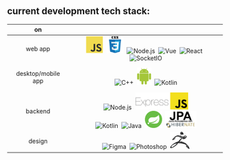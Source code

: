 ## current development tech stack:

|on||
| ------------- |:-------------:|
| <p align="center">web app</p> | <img src="https://raw.githubusercontent.com/devicons/devicon/master/icons/javascript/javascript-original.svg" alt="JavaScript" height=40/>&nbsp;&nbsp;<img src="https://raw.githubusercontent.com/devicons/devicon/master/icons/css3/css3-original-wordmark.svg" alt="CSS" height=40 />&nbsp;&nbsp;<img src="https://cdn-icons-png.flaticon.com/512/5968/5968322.png" alt="Node.js" height=40 />&nbsp;&nbsp;<img src="https://upload.wikimedia.org/wikipedia/commons/thumb/9/95/Vue.js_Logo_2.svg/1184px-Vue.js_Logo_2.svg.png" alt="Vue" height=40 />&nbsp;&nbsp;<img src="https://upload.wikimedia.org/wikipedia/commons/thumb/a/a7/React-icon.svg/2300px-React-icon.svg.png" alt="React" height=40 />&nbsp;&nbsp;<img src="https://upload.wikimedia.org/wikipedia/commons/thumb/9/96/Socket-io.svg/2048px-Socket-io.svg.png" alt="SocketIO" height=40 /> |
| <p align="center">desktop/mobile app</p> | <img src="https://upload.wikimedia.org/wikipedia/commons/thumb/1/18/ISO_C%2B%2B_Logo.svg/1822px-ISO_C%2B%2B_Logo.svg.png" alt="C++" height=40 />&nbsp;&nbsp;<img src="https://github.com/joaqu1m/joaqu1m/blob/main/image.psd(1).png?raw=true" alt="Android" height=40 />&nbsp;&nbsp;<img src="https://upload.wikimedia.org/wikipedia/commons/thumb/7/74/Kotlin_Icon.png/1200px-Kotlin_Icon.png" alt="Kotlin" height=40 /> |
| <p align="center">backend</p> | <img src="https://cdn-icons-png.flaticon.com/512/5968/5968322.png" alt="Node.js" height=40 />&nbsp;&nbsp;<img src="https://github.com/joaqu1m/joaqu1m/blob/main/image.psd.png?raw=true" alt="ExpressJS" height=40/><br><img src="https://upload.wikimedia.org/wikipedia/commons/thumb/7/74/Kotlin_Icon.png/1200px-Kotlin_Icon.png" alt="Kotlin" height=40 />&nbsp;&nbsp;<img src="https://cdn4.iconfinder.com/data/icons/logos-and-brands/512/181_Java_logo_logos-512.png" alt="Java" height=40 />&nbsp;&nbsp;<img src="https://github.com/joaqu1m/joaqu1m/blob/main/image.psd(2).png?raw=true" alt="Spring" height=40 />&nbsp;&nbsp;<img src="https://github.com/joaqu1m/joaqu1m/blob/main/image.psd(3).png?raw=true" alt="JPA" height=40 /> |
| <p align="center">design</p> | <img src="https://upload.wikimedia.org/wikipedia/commons/thumb/3/33/Figma-logo.svg/1667px-Figma-logo.svg.png" alt="Figma" height=40 />&nbsp;&nbsp;<img src="https://upload.wikimedia.org/wikipedia/commons/2/20/Photoshop_CC_icon.png" alt="Photoshop" height=40 />&nbsp;&nbsp;<img src="https://github.com/joaqu1m/joaqu1m/blob/main/image.psd(4).png?raw=true" alt="zBrush" height=40 /> |
